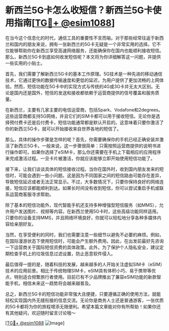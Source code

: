 # 新西兰5G卡怎么收短信？新西兰5G卡使用指南[[TG💪+ @esim1088](https://t.me/s/esim1088)]

在当今这个信息化的时代，通信工具的重要性不言而喻。对于那些经常往返于新西兰和国内的朋友来说，拥有一张新西兰的5G卡无疑是一个非常实用的选择。它不仅能够帮助你在新西兰享受高速网络服务，还能确保你在国内也能顺利接收短信。那么，新西兰5G卡到底如何收发短信呢？本文将为你详细解答这一问题，并提供一些实用的小贴士。

首先，我们需要了解新西兰5G卡的基本工作原理。5G技术是一种先进的移动通信技术，它通过更快的数据传输速度和更低的延迟，为用户提供了更加流畅的上网体验。然而，短信功能在5G卡中的实现方式与传统的4G或3G卡并无太大区别。无论是国内还是国外，短信的发送和接收都依赖于运营商提供的信号覆盖和服务质量。

在新西兰，主要有几家主要的电信运营商，包括Spark、Vodafone和2degrees。这些运营商都支持5G网络，并且它们的SIM卡都可以用于接收短信。无论你是选择预付费卡还是后付费卡，短信功能通常都是默认开启的。这意味着只要你激活了你的新西兰5G卡，就可以开始接收来自世界各地的短信了。

那么，具体的操作步骤是怎样的呢？首先，你需要确保你的手机已经正确安装并激活了新西兰5G卡。一般来说，这一步骤很简单：只需按照运营商提供的说明书进行操作即可。如果你选择了eSIM卡，那么你还需要在手机上下载相应的应用程序来完成激活过程。一旦卡片被激活，你就应该能够立即开始使用短信功能了。

接下来，让我们谈谈具体的短信接收过程。当你在国外时，收到国内朋友发来的短信时，可能会遇到一些小问题。这是因为不同国家之间的短信路由可能存在差异，导致短信延迟或者无法正常显示。不过，大多数情况下，只要你保持良好的网络连接，短信应该都能顺利到达。如果长时间没有收到短信，你可以尝试重启手机或联系运营商客服寻求帮助。

除了基本的短信功能外，现代智能手机还支持多种增强型短信服务（如MMS），允许用户发送图片、视频等内容。在新西兰使用5G卡时，这些高级功能同样适用。只要你的设备支持MMS，并且网络环境良好，你就可以轻松地分享各种多媒体内容给亲朋好友。

当然，在享受便利的同时，我们也需要注意一些细节以避免不必要的麻烦。例如，在国际漫游状态下使用短信时，可能会产生额外费用。因此，在出发前最好先咨询一下运营商关于国际短信资费的具体政策。此外，为了保护个人隐私安全，建议定期检查手机上的垃圾信息过滤设置，防止恶意软件侵入。

最后值得一提的是，随着科技的发展，越来越多的人开始关注虚拟SIM卡（eSIM）技术的应用前景。相比于传统物理SIM卡，eSIM具有体积小巧、易于携带等优点，特别适合频繁旅行者使用。目前已有不少品牌推出了兼容eSIM功能的新款智能手机，相信未来这一趋势将会越来越普及。

总之，新西兰5G卡的短信功能非常强大且便捷，只要遵循正确的使用方法，就能轻松实现国内外无缝衔接的信息交流。无论你是商务人士还是普通游客，一张优质的5G卡都将为你的旅程增添无限便利。希望本篇文章能对你有所帮助！如果你还有其他疑问，欢迎随时留言讨论哦～

[[TG💪+ @esim1088](https://t.me/s/esim1088) ![Image](https://i.postimg.cc/4NQfJmqS/Snipaste-2025-05-13-00-14-12.png)]